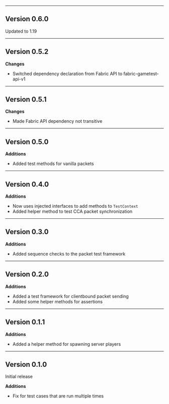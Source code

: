 ------------------------------------------------------
Version 0.6.0
------------------------------------------------------
Updated to 1.19

------------------------------------------------------
Version 0.5.2
------------------------------------------------------
**Changes**
- Switched dependency declaration from Fabric API to fabric-gametest-api-v1

------------------------------------------------------
Version 0.5.1
------------------------------------------------------
**Changes**
- Made Fabric API dependency not transitive

------------------------------------------------------
Version 0.5.0
------------------------------------------------------
**Additions**
- Added test methods for vanilla packets

------------------------------------------------------
Version 0.4.0
------------------------------------------------------
**Additions**
- Now uses injected interfaces to add methods to `TestContext`
- Added helper method to test CCA packet synchronization

------------------------------------------------------
Version 0.3.0
------------------------------------------------------
**Additions**
- Added sequence checks to the packet test framework

------------------------------------------------------
Version 0.2.0
------------------------------------------------------
**Additions**
- Added a test framework for clientbound packet sending
- Added some helper methods for assertions

------------------------------------------------------
Version 0.1.1
------------------------------------------------------
**Additions**
- Added a helper method for spawning server players

------------------------------------------------------
Version 0.1.0
------------------------------------------------------
Initial release

**Additions**
- Fix for test cases that are run multiple times